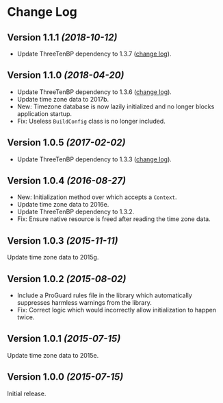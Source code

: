 Change Log
==========

Version 1.1.1 *(2018-10-12)*
----------------------------

* Update ThreeTenBP dependency to 1.3.7 ([change log][threeten137]).


Version 1.1.0 *(2018-04-20)*
----------------------------

 * Update ThreeTenBP dependency to 1.3.6 ([change log][threeten136]).
 * Update time zone data to 2017b.
 * New: Timezone database is now lazily initialized and no longer blocks application startup.
 * Fix: Useless `BuildConfig` class is no longer included.


Version 1.0.5 *(2017-02-02)*
----------------------------

 * Update ThreeTenBP dependency to 1.3.3 ([change log][threeten133]).


Version 1.0.4 *(2016-08-27)*
----------------------------

 * New: Initialization method over which accepts a `Context`.
 * Update time zone data to 2016e.
 * Update ThreeTenBP dependency to 1.3.2.
 * Fix: Ensure native resource is freed after reading the time zone data.


Version 1.0.3 *(2015-11-11)*
----------------------------

Update time zone data to 2015g.


Version 1.0.2 *(2015-08-02)*
----------------------------

 * Include a ProGuard rules file in the library which automatically suppresses harmless warnings
   from the library.
 * Fix: Correct logic which would incorrectly allow initialization to happen twice.


Version 1.0.1 *(2015-07-15)*
----------------------------

Update time zone data to 2015e.


Version 1.0.0 *(2015-07-15)*
----------------------------

Initial release.





 [threeten133]: http://www.threeten.org/threetenbp/changes-report.html#a1.3.3
 [threeten136]: http://www.threeten.org/threetenbp/changes-report.html#a1.3.6
 [threeten137]: http://www.threeten.org/threetenbp/changes-report.html#a1.3.7
